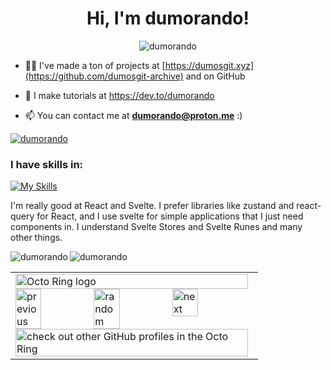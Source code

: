 <h1 align="center">Hi, I'm dumorando!</h1>
<p align="center"> <img src="https://komarev.com/ghpvc/?username=dumorando&label=Profile%20views&color=0e75b6&style=flat" alt="dumorando" /> </p>

- 👨‍💻 I've made a ton of projects at [https://dumosgit.xyz](https://github.com/dumosgit-archive) and on GitHub

- 📝 I make tutorials at https://dev.to/dumorando

- 📫 You can contact me at **dumorando@proton.me** :)

<p align="left"> <a href="https://github.com/ryo-ma/github-profile-trophy"><img src="https://github-profile-trophy.vercel.app/?username=dumorando" alt="dumorando" /></a> </p>

<h3 align="left">I have skills in:</h3>

[![My Skills](https://skillicons.dev/icons?i=js,express,html,css,react,vite,svelte,babel,git,github,php,replit,py,yarn,windows,linux,vscode,ubuntu,postman,bash)](https://skillicons.dev)

<p align="left">I'm really good at React and Svelte. I prefer libraries like zustand and react-query for React, and I use svelte for simple applications that I just need components in. I understand Svelte Stores and Svelte Runes and many other things.</p>

<p><img align="left" src="https://github-readme-stats.vercel.app/api/top-langs?username=dumorando&show_icons=true&locale=en&layout=compact" alt="dumorando" /></p>


<p><img align="center" src="https://github-readme-streak-stats.herokuapp.com/?user=dumorando" alt="dumorando" /></p>


<table><tbody><tr><td><a href="https://octo-ring.com/"><img src="https://octo-ring.com/static/img/widget/top.png" width="99%" alt="Octo Ring logo" align="top"></a><br><a href="https://octo-ring.com/p/dumorando/prev"><img src="https://octo-ring.com/static/img/widget/prev.png" width="33%" alt="previous" align="top" title="previous profile"></a><a href="https://octo-ring.com/p/dumorando/random"><img src="https://octo-ring.com/static/img/widget/random.png" width="33%" alt="random" align="top" title="random profile"></a><a href="https://octo-ring.com/p/dumorando/next"><img src="https://octo-ring.com/static/img/widget/next.png" width="33%" alt="next" align="top" title="next profile"></a><br><a href="https://octo-ring.com/"><img src="https://octo-ring.com/static/img/widget/bottom.png" width="99%" alt="check out other GitHub profiles in the Octo Ring" align="top"></a></td></tr></tbody></table>
